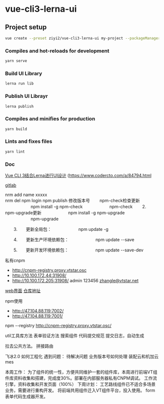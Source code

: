 # vue-cli3-lerna-ui

## Project setup

``` bash
vue create --preset ziyi2/vue-cli3-lerna-ui my-project --packageManager yarn
```

### Compiles and hot-reloads for development

``` bash
yarn serve
```

### Build UI Library

``` bash
lerna run lib
```

### Publish UI Librayr

``` bash
lerna publish
```

### Compiles and minifies for production

``` bash
yarn build
```

### Lints and fixes files

``` bash
yarn lint
```


### Doc

[Vue CLI 3结合Lerna进行UI设计](https://github.com/ziyi2/ziyi2.github.io/issues/4)
(https://www.codercto.com/a/84794.html





[gitlab](git@git.vtstar.net:zhangle/vtstar-ui.git)

nrm add name xxxxx  
nrm del
npm login
npm publish
    修改版本号
　　npm-check检查更新
　　　　　　npm install -g npm-check
　　　　　　npm-check
　　2.　　npm-upgrade更新
　　　　　　npm install -g npm-upgrade
　　　　　　npm-upgrade

　　3.　　更新全局包：
　　　　　　npm update <name> -g

　　4.　　更新生产环境依赖包：
　　　　　　npm update <name> --save

　　5.　　更新开发环境依赖包：
　　　　　　npm update <name> --save-dev

私有cnpm
   * http://cnpm-registry.proxy.vtstar.osc
   * http://10.100.172.44:31908/
   * http://10.100.172.205:31908/
admin 123456 zhangle@vtstar.net


[web界面](http://cnpm-web.proxy.vtstar.osc)
[仓库地址](http://cnpm-registry.proxy.vtstar.osc )

npm使用
 * http://47.104.88.119:7002/
 * http://47.104.88.119:7001/


npm --registry http://cnpm-registry.proxy.vtstar.osc/

util工具库方法
表单验证方法
搜索组件
代码提交规范
提交日志，自动生成

拉去公共方法。
拼接路由

飞冰2.0 如何工程化
遇到问题：
待解决问题
业务版本号如何处理
装配云和机加云mes





本周工作：
   为了组件的统一性，方便共同维护一套的组件库，本周进行前端VT组件库资料收集和搭建，完成度30%。部署在内部服务器私有CNPM调试。 
   工作流引擎，资料收集和开发页面（100%）
下周计划：
   工艺路线组件已不适合多场景业务，需要进行重构开发。
   将前端共用组件迁入VT组件平台，投入使用。
   form表单代码生成器开发。






